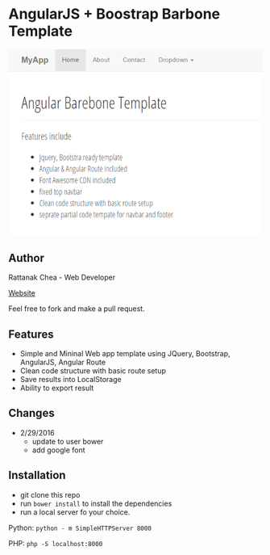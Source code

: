 # AngularJS + Boostrap Barbone Template

![Screnshot](https://raw.githubusercontent.com/rattanakchea/angular-bootstrap-barebone/master/img/screenshot1.png "Screenshot")

## Author
Rattanak Chea - Web Developer

[Website](http://rattanakchea.github.io/ "My website")

Feel free to fork and make a pull request.

## Features
* Simple and Mininal Web app template using JQuery, Bootstrap, AngularJS, Angular Route
* Clean code structure with basic route setup
* Save results into LocalStorage
* Ability to export result

## Changes
* 2/29/2016
    * update to user bower
    * add google font

## Installation
- git clone this repo
- run `bower install` to install the dependencies
- run a local server fo your choice.

Python: `python - m SimpleHTTPServer 8000`

PHP: `php -S localhost:8000`